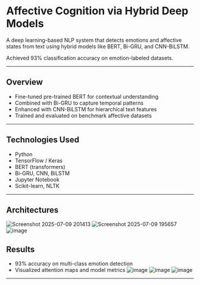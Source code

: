 #  Affective Cognition via Hybrid Deep Models

A deep learning-based NLP system that detects emotions and affective states from text using hybrid models like BERT, Bi-GRU, and CNN-BiLSTM.

Achieved 93% classification accuracy on emotion-labeled datasets.

---

##  Overview

-  Fine-tuned pre-trained BERT for contextual understanding
-  Combined with Bi-GRU to capture temporal patterns
-  Enhanced with CNN-BiLSTM for hierarchical text features
-  Trained and evaluated on benchmark affective datasets

---

##  Technologies Used

- Python  
- TensorFlow / Keras  
- BERT (transformers)  
- Bi-GRU, CNN, BiLSTM  
- Jupyter Notebook  
- Scikit-learn, NLTK  

---
## Architectures

![Screenshot 2025-07-09 201413](https://github.com/user-attachments/assets/6ca14eb0-7c97-43dd-9bf2-54f5f05bb398)
![Screenshot 2025-07-09 195657](https://github.com/user-attachments/assets/814c2a35-bbae-4ef8-9362-3744603fc3f3)
![image](https://github.com/user-attachments/assets/6f54fff5-048d-4d51-b442-b335980a0b33)



## Results

-  93% accuracy on multi-class emotion detection
-  Visualized attention maps and model metrics
   ![image](https://github.com/user-attachments/assets/5d8a84a4-8e87-4786-b010-39bba6fb2a90)
  ![image](https://github.com/user-attachments/assets/231de92d-9b3a-4c90-bb0d-2c411b3e4d31)
  ![image](https://github.com/user-attachments/assets/cd523521-1854-45fe-a7b9-d1b249a28f55)




---



